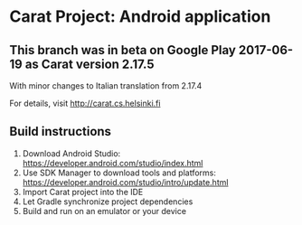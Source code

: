 # Carat Project: Android application

## This branch was in beta on Google Play 2017-06-19 as Carat version 2.17.5
With minor changes to Italian translation from 2.17.4


For details, visit http://carat.cs.helsinki.fi

## Build instructions

1. Download Android Studio: https://developer.android.com/studio/index.html
2. Use SDK Manager to download tools and platforms: https://developer.android.com/studio/intro/update.html
3. Import Carat project into the IDE
4. Let Gradle synchronize project dependencies
5. Build and run on an emulator or your device
